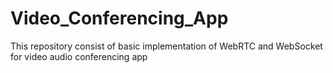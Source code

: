 # Video_Conferencing_App
This repository consist of basic implementation of WebRTC and WebSocket for video audio conferencing app
